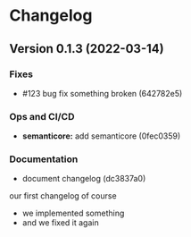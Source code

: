 # Changelog

## Version 0.1.3 (2022-03-14)

### Fixes

- #123 bug fix something broken (642782e5)

### Ops and CI/CD

- **semanticore:** add semanticore (0fec0359)

### Documentation

- document changelog (dc3837a0)

our first changelog of course
- we implemented something
- and we fixed it again

